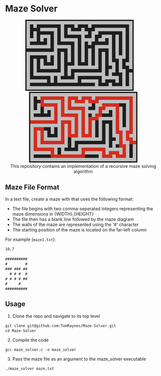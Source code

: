 # Maze Solver

<div align="center">
    <p>
        <img src="Assets/maze.png" width="350">
        &nbsp;&nbsp;&nbsp;&nbsp;&nbsp;
        <img src="Assets/solved_maze.png" width="350">
<br>This repository contains an implementation of a recursive maze solving algorithm
    </p>

</div>

## Maze File Format
In a text file, create a maze with that uses the following format:
- The file begins with two comma-seperated integers representing the maze dimensions in {WIDTH},{HEIGHT}
- The file then has a blank line followed by the maze diagram
- The walls of the maze are represented using the '#' character
- The starting position of the maze is located on the far-left column

For example (`maze1.txt`):

```
10,7

##########
#        #
### ### ##
  # # #  #
# # # # ##
#     #   
##########
```

## Usage
1. Clone the repo and navigate to its top level
```
git clone git@github.com:TomRaynes/Maze-Solver.git
cd Maze-Solver
```
2. Compile the code
```
gcc maze_solver.c -o maze_solver
```
3. Pass the maze file as an argument to the maze_solver executable
```
./maze_solver maze.txt
```